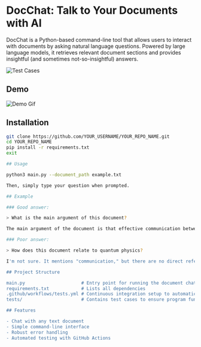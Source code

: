 # DocChat: Talk to Your Documents with AI

DocChat is a Python-based command-line tool that allows users to interact with documents by asking natural language questions. Powered by large language models, it retrieves relevant document sections and provides insightful (and sometimes not-so-insightful) answers.

![Test Cases](https://github.com/YOUR_USERNAME/YOUR_REPO_NAME/actions/workflows/tests.yml/badge.svg)

## Demo

![Demo Gif](link-to-your-demo.gif)

## Installation

```bash
git clone https://github.com/YOUR_USERNAME/YOUR_REPO_NAME.git
cd YOUR_REPO_NAME
pip install -r requirements.txt
exit

## Usage

python3 main.py --document_path example.txt

Then, simply type your question when prompted.

## Example

### Good answer:

> What is the main argument of this document?

The main argument of the document is that effective communication between humans and machines is becoming increasingly vital in modern society, as demonstrated by the growing use of AI tools.

### Poor answer:

> How does this document relate to quantum physics?

I'm not sure. It mentions "communication," but there are no direct references to quantum physics.

## Project Structure

main.py                     # Entry point for running the document chat program
requirements.txt            # Lists all dependencies
.github/workflows/tests.yml # Continuous integration setup to automatically run tests
tests/                      # Contains test cases to ensure program functionality

## Features

- Chat with any text document
- Simple command-line interface
- Robust error handling
- Automated testing with GitHub Actions

